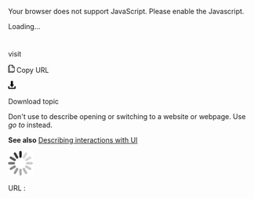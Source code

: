 Your browser does not support JavaScript. Please enable the Javascript.

Loading...

# 

visit

![Copy URL](visit_files/Copy.png)
Copy URL

![Download](visit_files/Download.png)

Download topic

Don't use to describe opening or switching to a website or webpage. Use *go to* instead.

**See also** [Describing interactions with UI](https://worldready.cloudapp.net/Styleguide/Read?id=2700&topicid=26472)

![In progress](visit_files/activity-large.gif)

URL :
